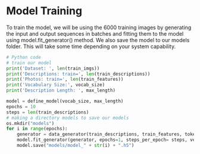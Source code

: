 # Model Training

To train the model, we will be using the 6000 training images by generating the input and output sequences in batches and fitting them to the model using model.fit\_generator() method. We also save the model to our models folder. This will take some time depending on your system capability.

```python
# Python code
# train our model
print('Dataset: ', len(train_imgs))
print('Descriptions: train=', len(train_descriptions))
print('Photos: train=', len(train_features))
print('Vocabulary Size:', vocab_size)
print('Description Length: ', max_length)

model = define_model(vocab_size, max_length)
epochs = 10
steps = len(train_descriptions)
# making a directory models to save our models
os.mkdir("models")
for i in range(epochs):
    generator = data_generator(train_descriptions, train_features, tokenizer, max_length)
    model.fit_generator(generator, epochs=1, steps_per_epoch= steps, verbose=1)
    model.save("models/model_" + str(i) + ".h5")
```
